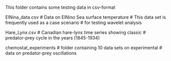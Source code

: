 This folder contains some testing data in csv-format

ElNina_data.csv   # Data on ElNino Sea surface temperature 
                  # This data set is frequently used as a case scenario
                  # for testing wavelet analysis

Hare_Lynx.csv     # Canadian hare-lynx time series showing classic
                  # predator-prey cycle in the years (1845-1934)

chemostat_experiments # folder containing 10 data sets on experimental
                      # data on predator-prey oscillations
